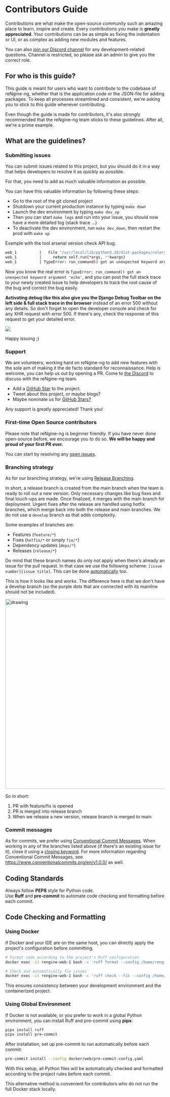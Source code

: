 # Contributors Guide

Contributions are what make the open-source community such an amazing place to learn, inspire and create. Every contributions you make is **greatly appreciated**. Your contributions can be as simple as fixing the indentation or UI, or as complex as adding new modules and features.

You can also [join our Discord channel](https://discord.gg/KE5QGTqJpS) for any development-related questions.
Channel is restricted, so please ask an admin to give you the correct role.

## For who is this guide?

This guide is meant for users who want to contribute to the codebase of reNgine-ng, whether that is the application code or the JSON-file for adding packages. To keep all processes streamlined and consistent, we're asking you to stick to this guide whenever contributing.

Even though the guide is made for contributors, it's also strongly recommended that the reNgine-ng team sticks to these guidelines. After all, we're a prime example.

## What are the guidelines?

### Submitting issues

You can submit issues related to this project, but you should do it in a way that helps developers to resolve it as quickly as possible.

For that, you need to add as much valuable information as possible.

You can have this valuable information by following these steps:

* Go to the root of the git cloned project
* Shutdown your current production instance by typing `make down`
* Launch the dev environment by typing `make dev_up`
* Then you can start `make logs` and run into your issue, you should now have a more detailed log (stack trace ...)
* To deactivate the dev environment, run `make dev_down`, then restart the prod with `make up`

Example with the tool arsenal version check API bug.

```bash
web_1          |   File "/usr/local/lib/python3.10/dist-packages/celery/app/task.py", line 411, in __call__
web_1          |     return self.run(*args, **kwargs)
web_1          | TypeError: run_command() got an unexpected keyword argument 'echo'
```

Now you know the real error is `TypeError: run_command() got an unexpected keyword argument 'echo'`, and you can post the full stack trace to your newly created issue to help developers to track the root cause of the bug and correct the bug easily.

**Activating debug like this also give you the Django Debug Toolbar on the left side & full stack trace in the browser** instead of an error 500 without any details.
So don't forget to open the developer console and check for any XHR request with error 500.
If there's any, check the response of this request to get your detailed error.

<img src="https://user-images.githubusercontent.com/1230954/276260955-ed1e1168-7c8f-43a3-b54d-b6285d52b771.png">

Happy issuing ;)

### Support

We are volunteers, working hard on reNgine-ng to add new features with the sole aim of making it the de facto standard for reconnaissance. Help is welcome, you can help us out by opening a PR.
Come to [the Discord](https://discord.gg/KE5QGTqJpS) to discuss with the reNgine-ng team.

* Add a [GitHub Star](https://github.com/Security-Tools-Alliance/rengine-ng) to the project.
* Tweet about this project, or maybe blogs?
* Maybe nominate us for [GitHub Stars?](https://stars.github.com/nominate/)

Any support is greatly appreciated! Thank you!

### First-time Open Source contributors

Please note that reNgine-ng is beginner friendly. If you have never done open-source before, we encourage you to do so. **We will be happy and proud of your first PR ever.**

You can start by resolving any [open issues](https://github.com/Security-Tools-Alliance/rengine-ng/issues).

### Branching strategy

As for our branching strategy, we're using [Release Branching](https://www.split.io/blog/the-basics-of-release-branching/).

In short, a release branch is created from the main branch when the team is ready to roll out a new version. Only necessary changes like bug fixes and final touch-ups are made. Once finalized, it merges with the main branch for deployment. Urgent fixes after the release are handled using hotfix branches, which merge back into both the release and main branches. We do not use a `develop` branch as that adds complexity.

Some examples of branches are:

* Features (`feature/*`)
* Fixes (`hotfix/*` or simply `fix/*`)
* Dependency updates (`deps/*`)
* Releases (`release/*`)

Do mind that these branch names do only not apply when there's already an issue for the pull request. In that case we use the following scheme: `[issue number][issue title]`. This can be done [automatically](https://docs.github.com/en/issues/tracking-your-work-with-issues/creating-a-branch-for-an-issue) too.

This is how it looks like and works. The difference here is that we don't have a develop branch (so the purple dots that are connected with its mainline should not be included).

<img src="https://wac-cdn.atlassian.com/dam/jcr:cc0b526e-adb7-4d45-874e-9bcea9898b4a/04%20Hotfix%20branches.svg?cdnVersion=1871" alt="drawing" width="600"/>

So in short:

1. PR with feature/fix is opened
1. PR is merged into release branch
1. When we release a new version, release branch is merged to main

### Commit messages

As for commits, we prefer using [Conventional Commit Messages](https://gist.github.com/qoomon/5dfcdf8eec66a051ecd85625518cfd13). When working in any of the branches listed above (if there's an existing issue for it), close it using a [closing keyword](https://docs.github.com/en/issues/tracking-your-work-with-issues/linking-a-pull-request-to-an-issue#linking-a-pull-request-to-an-issue-using-a-keyword). For more information regarding Conventional Commit Messages, see <https://www.conventionalcommits.org/en/v1.0.0/> as well.

## Coding Standards

Always follow **PEP8** style for Python code.  
Use **Ruff** and **pre-commit** to automate code checking and formatting before each commit.

## Code Checking and Formatting

### Using Docker

If Docker and your IDE are on the same host, you can directly apply the project's configuration before committing.

```bash
# Format code according to the project's Ruff configuration
docker exec -it rengine-web-1 bash -c 'ruff format --config /home/rengine/rengine/pyproject.toml $FilePath$'

# Check and automatically fix issues
docker exec -it rengine-web-1 bash -c 'ruff check --fix --config /home/rengine/rengine/pyproject.toml $FilePath$'
```

This ensures consistency between your development environment and the containerized project.

### Using Global Environment

If Docker is not available, or you prefer to work in a global Python environment, you can install Ruff and pre-commit using **pipx**:

```bash
pipx install ruff
pipx install pre-commit
```

After installation, set up pre-commit to run automatically before each commit:

```bash
pre-commit install --config docker/web/pre-commit-config.yaml
```

With this setup, all Python files will be automatically checked and formatted according to the project rules before each commit.  

This alternative method is convenient for contributors who do not run the full Docker stack locally.